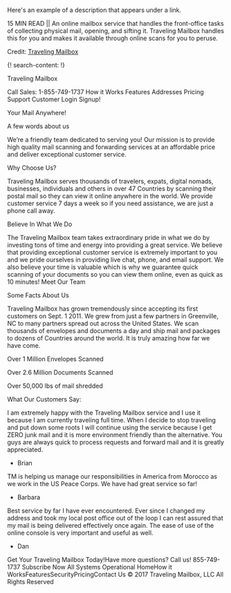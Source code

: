 Here's an example of a description that appears under a link.

15 MIN READ || An online mailbox service that handles the front-office tasks of collecting physical mail, opening, and sifting it. Traveling Mailbox handles this for you and makes it available through online scans for you to peruse. 

Credit: [Traveling Mailbox](https://travelingmailbox.com/)

{! search-content: !}


Traveling Mailbox
 

Call Sales: 1-855-749-1737
How it Works
Features
Addresses
Pricing
Support
Customer Login
Signup!



Your Mail Anywhere!

A few words about us

We’re a friendly team dedicated to serving you! Our mission is to provide high quality mail scanning and forwarding services at an affordable price and deliver exceptional customer service.


Why Choose Us?

Traveling Mailbox serves thousands of travelers, expats, digital nomads, businesses, individuals and others in over 47 Countries by scanning their postal mail so they can view it online anywhere in the world. We provide customer service 7 days a week so if you need assistance, we are just a phone call away.  


Believe In What We Do

The Traveling Mailbox team takes extraordinary pride in what we do by investing tons of time and energy into providing a great service. We believe that providing exceptional customer service is extremely important to you and we pride ourselves in providing live chat, phone, and email support. We also believe your time is valuable which is why we guarantee quick scanning of your documents so you can view them online, even as quick as 10 minutes! Meet Our Team


Some Facts About Us

Traveling Mailbox has grown tremendously since accepting its first customers on Sept. 1 2011. We grew from just a few partners in Greenville, NC to many partners spread out across the United States. We scan thousands of envelopes and documents a day and ship mail and packages to dozens of Countries around the world. It is truly amazing how far we have come.

Over 1 Million Envelopes Scanned

Over 2.6 Million Documents Scanned

Over 50,000 lbs of mail shredded


What Our Customers Say:

I am extremely happy with the Traveling Mailbox service and I use it because I am currently traveling full time.  When I decide to stop traveling and put down some roots I will continue using the service because I get ZERO junk mail and it is more environment friendly than the alternative.  You guys are always quick to process requests and forward mail and it is greatly appreciated.
- Brian

TM is helping us manage our responsibilities in America from Morocco as we work in the US Peace Corps.  We have had great service so far!
- Barbara

Best service by far I have ever encountered. Ever since I changed my address and took my local post office out of the loop I can rest assured that my mail is being delivered effectively once again. The ease of use of the online console is very important and useful as well. 
- Dan
 


Get Your Traveling Mailbox Today!Have more questions? Call us! 855-749-1737
Subscribe Now
 All Systems Operational
HomeHow it WorksFeaturesSecurityPricingContact Us
© 2017 Traveling Mailbox, LLC All Rights Reserved

